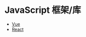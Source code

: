 # JavaScript 框架/库

- [Vue](/interview/javascript/javascript-libs/vue)
- [React](/interview/javascript/javascript-libs/react)
